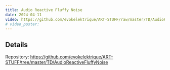 ```yaml
---
title: Audio Reactive Fluffy Noise
date: 2024-04-11
video: https://github.com/evokelektrique/ART-STUFF/raw/master/TD/AudioReactiveFluffyNoise/Exports/Export.0.mp4
# video_poster: 
---
```


## Details

Repository: <https://github.com/evokelektrique/ART-STUFF/tree/master/TD/AudioReactiveFluffyNoise>
